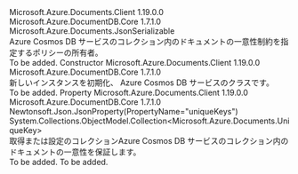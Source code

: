 <Type Name="UniqueKeyPolicy" FullName="Microsoft.Azure.Documents.UniqueKeyPolicy">
  <TypeSignature Language="C#" Value="public sealed class UniqueKeyPolicy : Microsoft.Azure.Documents.JsonSerializable" />
  <TypeSignature Language="ILAsm" Value=".class public auto ansi sealed beforefieldinit UniqueKeyPolicy extends Microsoft.Azure.Documents.JsonSerializable" />
  <TypeSignature Language="DocId" Value="T:Microsoft.Azure.Documents.UniqueKeyPolicy" />
  <TypeSignature Language="VB.NET" Value="Public NotInheritable Class UniqueKeyPolicy&#xA;Inherits JsonSerializable" />
  <TypeSignature Language="F#" Value="type UniqueKeyPolicy = class&#xA;    inherit JsonSerializable" />
  <AssemblyInfo>
    <AssemblyName>Microsoft.Azure.Documents.Client</AssemblyName>
    <AssemblyVersion>1.19.0.0</AssemblyVersion>
  </AssemblyInfo>
  <AssemblyInfo>
    <AssemblyName>Microsoft.Azure.DocumentDB.Core</AssemblyName>
    <AssemblyVersion>1.7.1.0</AssemblyVersion>
  </AssemblyInfo>
  <Base>
    <BaseTypeName>Microsoft.Azure.Documents.JsonSerializable</BaseTypeName>
  </Base>
  <Interfaces />
  <Docs>
    <summary>
            Azure Cosmos DB サービスのコレクション内のドキュメントの一意性制約を指定するポリシーの所有者。
            </summary>
    <remarks>To be added.</remarks>
  </Docs>
  <Members>
    <Member MemberName=".ctor">
      <MemberSignature Language="C#" Value="public UniqueKeyPolicy ();" />
      <MemberSignature Language="ILAsm" Value=".method public hidebysig specialname rtspecialname instance void .ctor() cil managed" />
      <MemberSignature Language="DocId" Value="M:Microsoft.Azure.Documents.UniqueKeyPolicy.#ctor" />
      <MemberSignature Language="VB.NET" Value="Public Sub New ()" />
      <MemberType>Constructor</MemberType>
      <AssemblyInfo>
        <AssemblyName>Microsoft.Azure.Documents.Client</AssemblyName>
        <AssemblyVersion>1.19.0.0</AssemblyVersion>
      </AssemblyInfo>
      <AssemblyInfo>
        <AssemblyName>Microsoft.Azure.DocumentDB.Core</AssemblyName>
        <AssemblyVersion>1.7.1.0</AssemblyVersion>
      </AssemblyInfo>
      <Parameters />
      <Docs>
        <summary>
            新しいインスタンスを初期化、 <see cref="T:Microsoft.Azure.Documents.UniqueKeyPolicy" /> Azure Cosmos DB サービスのクラスです。
            </summary>
        <remarks>To be added.</remarks>
      </Docs>
    </Member>
    <Member MemberName="UniqueKeys">
      <MemberSignature Language="C#" Value="public System.Collections.ObjectModel.Collection&lt;Microsoft.Azure.Documents.UniqueKey&gt; UniqueKeys { get; set; }" />
      <MemberSignature Language="ILAsm" Value=".property instance class System.Collections.ObjectModel.Collection`1&lt;class Microsoft.Azure.Documents.UniqueKey&gt; UniqueKeys" />
      <MemberSignature Language="DocId" Value="P:Microsoft.Azure.Documents.UniqueKeyPolicy.UniqueKeys" />
      <MemberSignature Language="VB.NET" Value="Public Property UniqueKeys As Collection(Of UniqueKey)" />
      <MemberSignature Language="F#" Value="member this.UniqueKeys : System.Collections.ObjectModel.Collection&lt;Microsoft.Azure.Documents.UniqueKey&gt; with get, set" Usage="Microsoft.Azure.Documents.UniqueKeyPolicy.UniqueKeys" />
      <MemberType>Property</MemberType>
      <AssemblyInfo>
        <AssemblyName>Microsoft.Azure.Documents.Client</AssemblyName>
        <AssemblyVersion>1.19.0.0</AssemblyVersion>
      </AssemblyInfo>
      <AssemblyInfo>
        <AssemblyName>Microsoft.Azure.DocumentDB.Core</AssemblyName>
        <AssemblyVersion>1.7.1.0</AssemblyVersion>
      </AssemblyInfo>
      <Attributes>
        <Attribute>
          <AttributeName>Newtonsoft.Json.JsonProperty(PropertyName="uniqueKeys")</AttributeName>
        </Attribute>
      </Attributes>
      <ReturnValue>
        <ReturnType>System.Collections.ObjectModel.Collection&lt;Microsoft.Azure.Documents.UniqueKey&gt;</ReturnType>
      </ReturnValue>
      <Docs>
        <summary>
            取得または設定のコレクション<see cref="T:Microsoft.Azure.Documents.UniqueKey" />Azure Cosmos DB サービスのコレクション内のドキュメントの一意性を保証します。
            </summary>
        <value>To be added.</value>
        <remarks>To be added.</remarks>
      </Docs>
    </Member>
  </Members>
</Type>